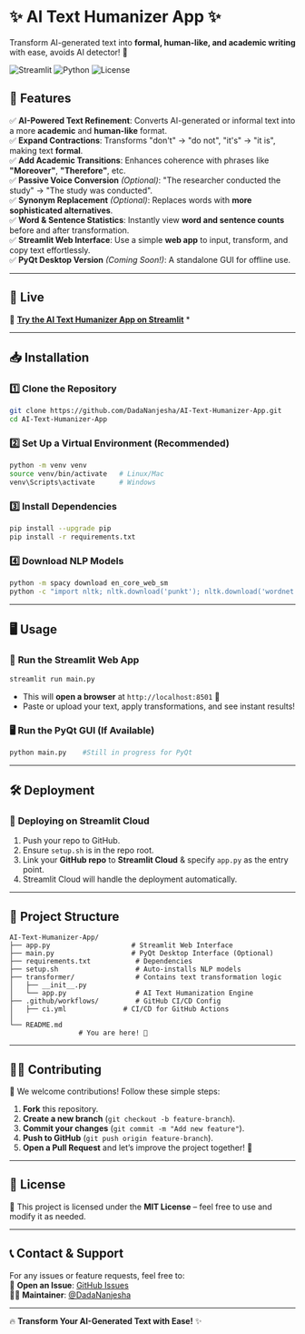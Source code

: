 # ✨ AI Text Humanizer App ✨  
Transform AI-generated text into **formal, human-like, and academic writing** with ease, avoids AI detector! 🚀

![Streamlit](https://img.shields.io/badge/Streamlit-Web_App-red?style=flat-square&logo=streamlit)
![Python](https://img.shields.io/badge/Python-3.10-blue?style=flat-square&logo=python)
![License](https://img.shields.io/github/license/DadaNanjesha/AI-Text-Humanizer-App?style=flat-square)

## 📌 Features  

✅ **AI-Powered Text Refinement**: Converts AI-generated or informal text into a more **academic** and **human-like** format.  
✅ **Expand Contractions**: Transforms "don't" → "do not", "it's" → "it is", making text **formal**.  
✅ **Add Academic Transitions**: Enhances coherence with phrases like **"Moreover"**, **"Therefore"**, etc.  
✅ **Passive Voice Conversion** *(Optional)*: "The researcher conducted the study" → "The study was conducted".  
✅ **Synonym Replacement** *(Optional)*: Replaces words with **more sophisticated alternatives**.  
✅ **Word & Sentence Statistics**: Instantly view **word and sentence counts** before and after transformation.  
✅ **Streamlit Web Interface**: Use a simple **web app** to input, transform, and copy text effortlessly.  
✅ **PyQt Desktop Version** *(Coming Soon!)*: A standalone GUI for offline use.  

---

## 🚀 Live   
🔗 **[Try the AI Text Humanizer App on Streamlit](https://ai-text-humanizer-app-by-dada.streamlit.app/)** *

---

## 📥 Installation  

### 1️⃣ Clone the Repository  
```bash
git clone https://github.com/DadaNanjesha/AI-Text-Humanizer-App.git
cd AI-Text-Humanizer-App
```

### 2️⃣ Set Up a Virtual Environment (Recommended)  
```bash
python -m venv venv
source venv/bin/activate   # Linux/Mac
venv\Scripts\activate      # Windows
```

### 3️⃣ Install Dependencies  
```bash
pip install --upgrade pip
pip install -r requirements.txt
```

### 4️⃣ Download NLP Models  
```bash
python -m spacy download en_core_web_sm
python -c "import nltk; nltk.download('punkt'); nltk.download('wordnet'); nltk.download('averaged_perceptron_tagger');"
```

---

## 🖥️ Usage  

### 🎯 **Run the Streamlit Web App**  
```bash
streamlit run main.py
```
- This will **open a browser** at `http://localhost:8501` 🎉  
- Paste or upload your text, apply transformations, and see instant results!  

### 🖥️ **Run the PyQt GUI (If Available)**  
```bash
python main.py    #Still in progress for PyQt
```

---

## 🛠️ Deployment  

### 📌 **Deploying on Streamlit Cloud**  
1. Push your repo to GitHub.  
2. Ensure `setup.sh` is in the repo root.  
3. Link your **GitHub repo** to **Streamlit Cloud** & specify `app.py` as the entry point.  
4. Streamlit Cloud will handle the deployment automatically.  

---

## 📂 Project Structure  

```
AI-Text-Humanizer-App/
├── app.py                    # Streamlit Web Interface
├── main.py                   # PyQt Desktop Interface (Optional)
├── requirements.txt           # Dependencies
├── setup.sh                   # Auto-installs NLP models
├── transformer/               # Contains text transformation logic
│   ├── __init__.py
│   └── app.py                 # AI Text Humanization Engine
├── .github/workflows/         # GitHub CI/CD Config
│   ├── ci.yml              # CI/CD for GitHub Actions
│   
└── README.md 
                 # You are here! 🚀
```

---

## 👨‍💻 Contributing  

🙌 We welcome contributions! Follow these simple steps:

1. **Fork** this repository.  
2. **Create a new branch** (`git checkout -b feature-branch`).  
3. **Commit your changes** (`git commit -m "Add new feature"`).  
4. **Push to GitHub** (`git push origin feature-branch`).  
5. **Open a Pull Request** and let’s improve the project together! 🚀  

---

## 📄 License  

📝 This project is licensed under the **MIT License** – feel free to use and modify it as needed.

---

## 📞 Contact & Support  

For any issues or feature requests, feel free to:  
📩 **Open an Issue**: [GitHub Issues](https://github.com/DadaNanjesha/AI-Text-Humanizer-App/issues)  
👨‍💻 **Maintainer**: [@DadaNanjesha](https://github.com/DadaNanjesha)  

---

🔥 **Transform Your AI-Generated Text with Ease!** ✨

